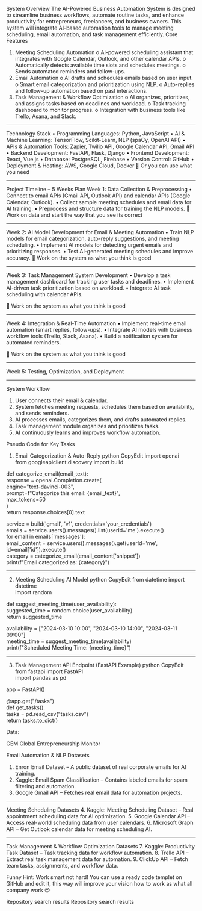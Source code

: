 

System Overview
The AI-Powered Business Automation System is designed to streamline business workflows, automate routine tasks, and enhance productivity for entrepreneurs, freelancers, and business owners. This system will integrate AI-based automation tools to manage meeting scheduling, email automation, and task management efficiently.
Core Features
1.	Meeting Scheduling Automation
o	AI-powered scheduling assistant that integrates with Google Calendar, Outlook, and other calendar APIs.
o	Automatically detects available time slots and schedules meetings.
o	Sends automated reminders and follow-ups.
2.	Email Automation
o	AI drafts and schedules emails based on user input.
o	Smart email categorization and prioritization using NLP.
o	Auto-replies and follow-up automation based on past interactions.
3.	Task Management & Workflow Optimization
o	AI organizes, prioritizes, and assigns tasks based on deadlines and workload.
o	Task tracking dashboard to monitor progress.
o	Integration with business tools like Trello, Asana, and Slack.
________________________________________
Technology Stack
•	Programming Languages: Python, JavaScript
•	AI & Machine Learning: TensorFlow, Scikit-Learn, NLP (spaCy, OpenAI API)
•	APIs & Automation Tools: Zapier, Twilio API, Google Calendar API, Gmail API
•	Backend Development: FastAPI, Flask, Django
•	Frontend Development: React, Vue.js
•	Database: PostgreSQL, Firebase
•	Version Control: GitHub
•	Deployment & Hosting: AWS, Google Cloud, Docker
	Or you can use what you need
________________________________________
Project Timeline – 5 Weeks Plan
Week 1: Data Collection & Preprocessing
•	Connect to email APIs (Gmail API, Outlook API) and calendar APIs (Google Calendar, Outlook).
•	Collect sample meeting schedules and email data for AI training.
•	Preprocess and structure data for training the NLP models.
	Work on data and start the way that you see its correct
________________________________________
Week 2: AI Model Development for Email & Meeting Automation
•	Train NLP models for email categorization, auto-reply suggestions, and meeting scheduling.
•	Implement AI models for detecting urgent emails and prioritizing responses.
•	Test AI-generated meeting schedules and improve accuracy.
	Work on the system as what you think is good
________________________________________
Week 3: Task Management System Development
•	Develop a task management dashboard for tracking user tasks and deadlines.
•	Implement AI-driven task prioritization based on workload.
•	Integrate AI task scheduling with calendar APIs.

	Work on the system as what you think is good
________________________________________
Week 4: Integration & Real-Time Automation
•	Implement real-time email automation (smart replies, follow-ups).
•	Integrate AI models with business workflow tools (Trello, Slack, Asana).
•	Build a notification system for automated reminders.

	Work on the system as what you think is good

________________________________________
Week 5: Testing, Optimization, and Deployment
________________________________________
System Workflow
1.	User connects their email & calendar.
2.	System fetches meeting requests, schedules them based on availability, and sends reminders.
3.	AI processes emails, categorizes them, and drafts automated replies.
4.	Task management module organizes and prioritizes tasks.
5.	AI continuously learns and improves workflow automation.

Pseudo Code for Key Tasks
1. Email Categorization & Auto-Reply
python
CopyEdit
import openai  
from googleapiclient.discovery import build  

def categorize_email(email_text):  
    response = openai.Completion.create(  
        engine="text-davinci-003",  
        prompt=f"Categorize this email: {email_text}",  
        max_tokens=50  
    )  
    return response.choices[0].text  

service = build('gmail', 'v1', credentials='your_credentials')  
emails = service.users().messages().list(userId='me').execute()  
for email in emails['messages']:  
    email_content = service.users().messages().get(userId='me', id=email['id']).execute()  
    category = categorize_email(email_content['snippet'])  
    print(f"Email categorized as: {category}")  
________________________________________
2. Meeting Scheduling AI Model
python
CopyEdit
from datetime import datetime  
import random  

def suggest_meeting_time(user_availability):  
    suggested_time = random.choice(user_availability)  
    return suggested_time  

availability = ["2024-03-10 10:00", "2024-03-10 14:00", "2024-03-11 09:00"]  
meeting_time = suggest_meeting_time(availability)  
print(f"Scheduled Meeting Time: {meeting_time}")  
________________________________________
3. Task Management API Endpoint (FastAPI Example)
python
CopyEdit
from fastapi import FastAPI  
import pandas as pd  

app = FastAPI()  

@app.get("/tasks")  
def get_tasks():  
    tasks = pd.read_csv("tasks.csv")  
    return tasks.to_dict()  


Data:

GEM Global Entrepreneurship Monitor

Email Automation & NLP Datasets
1.	Enron Email Dataset – A public dataset of real corporate emails for AI training.
2.	Kaggle: Email Spam Classification – Contains labeled emails for spam filtering and automation.
3.	Google Gmail API – Fetches real email data for automation projects.
________________________________________
Meeting Scheduling Datasets
4.	Kaggle: Meeting Scheduling Dataset – Real appointment scheduling data for AI optimization.
5.	Google Calendar API – Access real-world scheduling data from user calendars.
6.	Microsoft Graph API – Get Outlook calendar data for meeting scheduling AI.
________________________________________
Task Management & Workflow Optimization Datasets
7.	Kaggle: Productivity Task Dataset – Task tracking data for workflow automation.
8.	Trello API – Extract real task management data for automation.
9.	ClickUp API – Fetch team tasks, assignments, and workflow data.


Funny Hint:
Work smart not hard! You can use a ready code templet on GitHub and edit it, this way will improve your vision how to work as what all company work  😉

Repository search results
Repository search results




